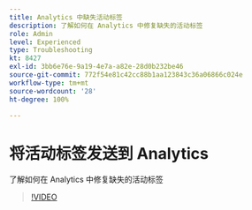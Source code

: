 ```yaml
---
title: Analytics 中缺失活动标签
description: 了解如何在 Analytics 中修复缺失的活动标签
role: Admin
level: Experienced
type: Troubleshooting
kt: 8427
exl-id: 3bb6e76e-9a19-4e7a-a82e-28d0b232be46
source-git-commit: 772f54e81c42cc88b1aa123843c36a06866c024e
workflow-type: tm+mt
source-wordcount: '28'
ht-degree: 100%

---
```


# 将活动标签发送到 Analytics

了解如何在 Analytics 中修复缺失的活动标签

>[!VIDEO](https://video.tv.adobe.com/v/335983?quality=12)
